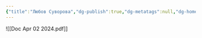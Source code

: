 ```yaml
---
{"title":"Любов Суворова","dg-publish":true,"dg-metatags":null,"dg-home":null,"permalink":"/sim-ya-suvorovih/lyubov-suvorova/","dgPassFrontmatter":true,"noteIcon":""}
---
```


![[Doc Apr 02 2024.pdf]]